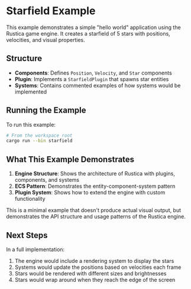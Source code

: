 # Starfield Example

This example demonstrates a simple "hello world" application using the Rustica game engine. It creates a starfield of 5 stars with positions, velocities, and visual properties.

## Structure

- **Components**: Defines `Position`, `Velocity`, and `Star` components
- **Plugin**: Implements a `StarfieldPlugin` that spawns star entities
- **Systems**: Contains commented examples of how systems would be implemented

## Running the Example

To run this example:

```bash
# From the workspace root
cargo run --bin starfield
```

## What This Example Demonstrates

1. **Engine Structure**: Shows the architecture of Rustica with plugins, components, and systems
2. **ECS Pattern**: Demonstrates the entity-component-system pattern
3. **Plugin System**: Shows how to extend the engine with custom functionality

This is a minimal example that doesn't produce actual visual output, but demonstrates the API structure and usage patterns of the Rustica engine.

## Next Steps

In a full implementation:

1. The engine would include a rendering system to display the stars
2. Systems would update the positions based on velocities each frame
3. Stars would be rendered with different sizes and brightnesses
4. Stars would wrap around when they reach the edge of the screen
